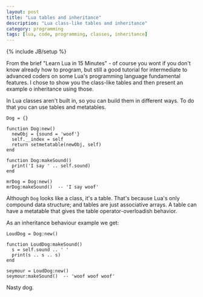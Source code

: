 ```yaml
---
layout: post
title: "Lua tables and inheritance"
description: "Lua class-like tables and inheritance"
category: programming
tags: [lua, code, programming, classes, inheritance]
---
```

{% include JB/setup %}   
    
    
  From the brief "Learn Lua in 15 Minutes" - of course you wont if you don't know already how to program, but still a good tutorial for intermediate to advanced coders on some Lua's programming language fundamental features. I chose to show you the class-like tables and then present an example o inheritance using those. 
  
  In Lua classes aren't built in, so you can build them in different ways. To do that you can use tables and metatables. 
  
  
    Dog = {}                                   
    
    function Dog:new()                         
      newObj = {sound = 'woof'}                
      self.__index = self                      
      return setmetatable(newObj, self)        
    end
    
    function Dog:makeSound()                  
      print('I say ' .. self.sound)
    end
    
    mrDog = Dog:new()                          
    mrDog:makeSound()  -- 'I say woof'         


Although `Dog` looks like a class, it's a table. That's because Lua's only compound data structure; and tables are just associative arrays. A table can have a metatable that gives the table operator-overloadish behavior.

As an inheritance behaviour example we get:

    LoudDog = Dog:new()                           
    
    function LoudDog:makeSound()
      s = self.sound .. ' '                       
      print(s .. s .. s)
    end
    
    seymour = LoudDog:new()                       
    seymour:makeSound()  -- 'woof woof woof'      
    
Nasty dog. 
